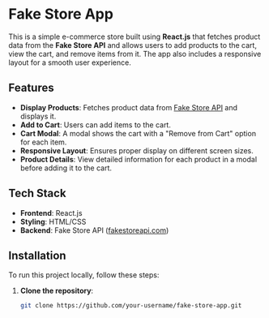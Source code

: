 # Fake Store App

This is a simple e-commerce store built using **React.js** that fetches product data from the **Fake Store API** and allows users to add products to the cart, view the cart, and remove items from it. The app also includes a responsive layout for a smooth user experience.

## Features

- **Display Products**: Fetches product data from [Fake Store API](https://fakestoreapi.com/) and displays it.
- **Add to Cart**: Users can add items to the cart.
- **Cart Modal**: A modal shows the cart with a "Remove from Cart" option for each item.
- **Responsive Layout**: Ensures proper display on different screen sizes.
- **Product Details**: View detailed information for each product in a modal before adding it to the cart.

## Tech Stack

- **Frontend**: React.js
- **Styling**: HTML/CSS
- **Backend**: Fake Store API ([fakestoreapi.com](https://fakestoreapi.com/))

## Installation

To run this project locally, follow these steps:

1. **Clone the repository**:
   ```bash
   git clone https://github.com/your-username/fake-store-app.git
